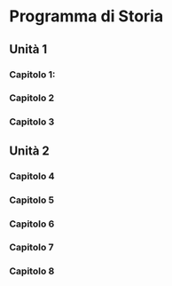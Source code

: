 # Programma di Storia

## Unità 1
### Capitolo 1:
### Capitolo 2
### Capitolo 3



## Unità 2
### Capitolo 4
### Capitolo 5
### Capitolo 6
### Capitolo 7
### Capitolo 8

<!--stackedit_data:
eyJoaXN0b3J5IjpbMTkxNjA3MTg1OSwtMjA4ODc0NjYxMiw3Mz
A5OTgxMTZdfQ==
-->